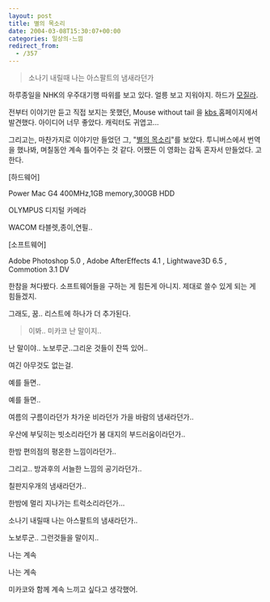 ```yaml
---
layout: post
title: 별의 목소리
date: 2004-03-08T15:30:07+00:00
categories: 일상의-느낌
redirect_from:
  - /357
---
```




> 소나기 내릴때 나는 아스팔트의 냄새라던가

하루종일을 NHK의 우주대기행 따위를 보고 있다. 얼릉 보고 지워야지. 하드가 <a href="http://www.sumanpark.com/2004_02_01_suman_arc.html#107672973462434555" target="bb">모질라</a>.

전부터 이야기만 듣고 직접 보지는 못했던, Mouse without tail 을 <a href="http://www.kbs.co.kr/1tv/enter/shortfilm/vod/1273665_1335.html" target="bb">kbs </a>홈페이지에서 발견했다. 아이디어 너무 좋았다. 캐릭터도 귀엽고...

그리고는, 마찬가지로 이야기만 들었던 그, "<a href="http://blauerbrief.naool.net/star.htm" target="bb">별의 목소리</a>"를 보았다. 투니버스에서 번역을 했나봐, 며칠동안 계속 틀어주는 것 같다. 어쨌든 이 영화는 감독 혼자서 만들었다. 고 한다.

> 

[하드웨어]

Power Mac G4 400MHz,1GB memory,300GB HDD

OLYMPUS 디지털 카메라

WACOM 타블렛,종이,연필..

[소프트웨어]

Adobe Photoshop 5.0 , Adobe AfterEffects 4.1 , Lightwave3D 6.5 , Commotion 3.1 DV

한참을 쳐다봤다. 소프트웨어들을 구하는 게 힘든게 아니지. 제대로 쓸수 있게 되는 게 힘들겠지.

그래도, 꿈.. 리스트에 하나가 더 추가된다.

> 이봐.. 미카코 난 말이지..

난 말이야.. 노보루군..그리운 것들이 잔뜩 있어..

여긴 아무것도 없는걸.

예를 들면..

예를 들면..

여름의 구름이라던가 차가운 비라던가 가을 바람의 냄새라던가..

우산에 부딪히는 빗소리라던가 봄 대지의 부드러움이라던가..

한밤 편의점의 평온한 느낌이라던가..

그리고.. 방과후의 서늘한 느낌의 공기라던가..

칠판지우개의 냄새라던가..

한밤에 멀리 지나가는 트럭소리라던가...

소나기 내릴때 나는 아스팔트의 냄새라던가..

노보루군.. 그런것들을 말이지..

나는 계속

나는 계속

미카코와 함께 계속 느끼고 싶다고 생각했어.


